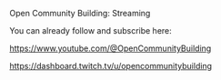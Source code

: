 Open Community Building: Streaming

You can already follow and subscribe here:

https://www.youtube.com/@OpenCommunityBuilding

https://dashboard.twitch.tv/u/opencommunitybuilding

